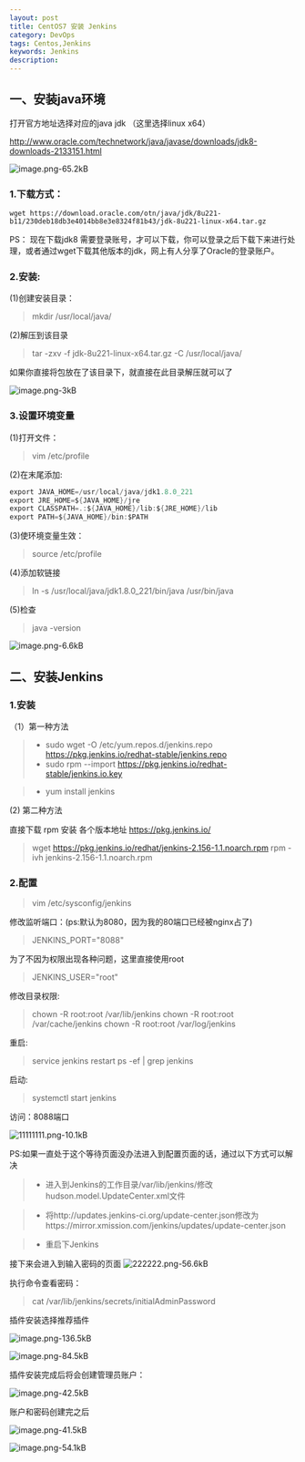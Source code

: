 ```yaml
---
layout: post
title: CentOS7 安装 Jenkins
category: DevOps
tags: Centos,Jenkins
keywords: Jenkins
description:
---
```



## 一、安装java环境

打开官方地址选择对应的java jdk （这里选择linux x64）

http://www.oracle.com/technetwork/java/javase/downloads/jdk8-downloads-2133151.html

![image.png-65.2kB][1]



### 1.下载方式：
```
wget https://download.oracle.com/otn/java/jdk/8u221-b11/230deb18db3e4014bb8e3e8324f81b43/jdk-8u221-linux-x64.tar.gz
```

PS： 现在下载jdk8 需要登录账号，才可以下载，你可以登录之后下载下来进行处理，或者通过wget下载其他版本的jdk，网上有人分享了Oracle的登录账户。


  
### 2.安装:

(1)创建安装目录：

> mkdir /usr/local/java/

(2)解压到该目录

> tar -zxv -f jdk-8u221-linux-x64.tar.gz -C /usr/local/java/

如果你直接将包放在了该目录下，就直接在此目录解压就可以了

![image.png-3kB][2]

### 3.设置环境变量

(1)打开文件：

> vim /etc/profile

(2)在末尾添加:

```java
export JAVA_HOME=/usr/local/java/jdk1.8.0_221
export JRE_HOME=${JAVA_HOME}/jre
export CLASSPATH=.:${JAVA_HOME}/lib:${JRE_HOME}/lib
export PATH=${JAVA_HOME}/bin:$PATH
```

(3)使环境变量生效：
> source /etc/profile

(4)添加软链接

> ln -s /usr/local/java/jdk1.8.0_221/bin/java /usr/bin/java

(5)检查
> java -version

![image.png-6.6kB][3]



## 二、安装Jenkins

### 1.安装
（1）第一种方法

> * sudo wget -O /etc/yum.repos.d/jenkins.repo https://pkg.jenkins.io/redhat-stable/jenkins.repo
> * sudo rpm --import https://pkg.jenkins.io/redhat-stable/jenkins.io.key

> * yum install jenkins

(2) 第二种方法

直接下载 rpm 安装
各个版本地址 https://pkg.jenkins.io/

> wget https://pkg.jenkins.io/redhat/jenkins-2.156-1.1.noarch.rpm
rpm -ivh jenkins-2.156-1.1.noarch.rpm

### 2.配置

> vim /etc/sysconfig/jenkins

 修改监听端口：(ps:默认为8080，因为我的80端口已经被nginx占了)
 > JENKINS_PORT="8088"    

为了不因为权限出现各种问题，这里直接使用root

> JENKINS_USER="root"


修改目录权限:

> chown -R root:root /var/lib/jenkins
chown -R root:root /var/cache/jenkins
chown -R root:root /var/log/jenkins


重启:

> service jenkins restart
ps -ef | grep jenkins


启动:

> systemctl start jenkins


访问：8088端口

![11111111.png-10.1kB][4]

PS:如果一直处于这个等待页面没办法进入到配置页面的话，通过以下方式可以解决

> * 进入到Jenkins的工作目录/var/lib/jenkins/修改hudson.model.UpdateCenter.xml文件

> * 将http://updates.jenkins-ci.org/update-center.json修改为https://mirror.xmission.com/jenkins/updates/update-center.json

> * 重启下Jenkins

接下来会进入到输入密码的页面
![222222.png-56.6kB][5]

执行命令查看密码：

> cat /var/lib/jenkins/secrets/initialAdminPassword


插件安装选择推荐插件



![image.png-136.5kB][6]

![image.png-84.5kB][7]



插件安装完成后将会创建管理员账户：

![image.png-42.5kB][8]

账户和密码创建完之后

![image.png-41.5kB][9]


![image.png-54.1kB][10]


  [1]: http://static.zybuluo.com/qxjbeyond/ltgg9hdl4cf7ogjzaiio13g2/image.png
  [2]: http://static.zybuluo.com/qxjbeyond/eui3qdoes15e25mqju8rbsgd/image.png
  [3]: http://static.zybuluo.com/qxjbeyond/20spkvhq0hcnpiithijc86a5/image.png
  [4]: http://static.zybuluo.com/qxjbeyond/e0vzf8xvhyknkv6wdcvaucoj/11111111.png
  [5]: http://static.zybuluo.com/qxjbeyond/ezyay36jg93ebm838minc8k8/222222.png
  [6]: http://static.zybuluo.com/qxjbeyond/2zwgeqb28cl5tzftqtbntx6z/image.png
  [7]: http://static.zybuluo.com/qxjbeyond/26y4idkmfrdjo3eq4tsrihjc/image.png
  [8]: http://static.zybuluo.com/qxjbeyond/kaddwp02nri2ms1c6qgsdwri/image.png
  [9]: http://static.zybuluo.com/qxjbeyond/ypbn56kb5lrca5bsysyffjdp/image.png
  [10]: http://static.zybuluo.com/qxjbeyond/8zd4q9x659edkp548aavl4xy/image.png